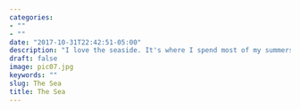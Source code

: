 ```yaml
---
categories:
- ""
- ""
date: "2017-10-31T22:42:51-05:00"
description: "I love the seaside. It's where I spend most of my summers when not working. I've been learning how to sail this year and spent 2 weeks on a sailboat in Croatia learning the ropes."
draft: false
image: pic07.jpg
keywords: ""
slug: The Sea
title: The Sea
---
```

